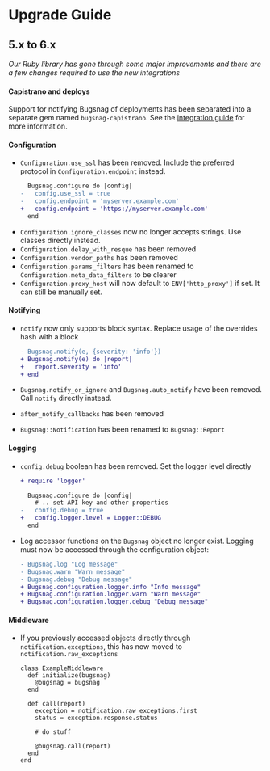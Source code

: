 # Upgrade Guide

## 5.x to 6.x

_Our Ruby library has gone through some major improvements and there are a few
changes required to use the new integrations_

#### Capistrano and deploys

Support for notifying Bugsnag of deployments has been separated into a separate
gem named `bugsnag-capistrano`. See the [integration
guide](https://docs.bugsnag.com/api/deploy-tracking/capistrano/) for more information.


#### Configuration

* `Configuration.use_ssl` has been removed. Include the preferred protocol in `Configuration.endpoint` instead.
  ```diff
    Bugsnag.configure do |config|
  -   config.use_ssl = true
  -   config.endpoint = 'myserver.example.com'
  +   config.endpoint = 'https://myserver.example.com'
    end
  ```
* `Configuration.ignore_classes` now no longer accepts strings. Use classes directly instead.
* `Configuration.delay_with_resque` has been removed
* `Configuration.vendor_paths` has been removed
* `Configuration.params_filters` has been renamed to `Configuration.meta_data_filters` to be clearer
* `Configuration.proxy_host` will now default to `ENV['http_proxy']` if set. It can still be manually set.

#### Notifying

* `notify` now only supports block syntax. Replace usage of the overrides hash with a block

  ```diff
  - Bugsnag.notify(e, {severity: 'info'})
  + Bugsnag.notify(e) do |report|
  +   report.severity = 'info'
  + end
  ```

* `Bugsnag.notify_or_ignore` and `Bugsnag.auto_notify` have been removed. Call `notify` directly instead.
* `after_notify_callbacks` has been removed
* `Bugsnag::Notification` has been renamed to `Bugsnag::Report`

#### Logging

* `config.debug` boolean has been removed. Set the logger level directly

  ```diff
  + require 'logger'

    Bugsnag.configure do |config|
      # .. set API key and other properties
  -   config.debug = true
  +   config.logger.level = Logger::DEBUG
    end
  ```

* Log accessor functions on the `Bugsnag` object no longer exist. Logging must now be accessed through the configuration object:

  ```diff
  - Bugsnag.log "Log message"
  - Bugsnag.warn "Warn message"
  - Bugsnag.debug "Debug message"
  + Bugsnag.configuration.logger.info "Info message"
  + Bugsnag.configuration.logger.warn "Warn message"
  + Bugsnag.configuration.logger.debug "Debug message"
  ```

#### Middleware

* If you previously accessed objects directly through `notification.exceptions`, this has now moved to `notification.raw_exceptions`

  ```
  class ExampleMiddleware
    def initialize(bugsnag)
      @bugsnag = bugsnag
    end

    def call(report)
      exception = notification.raw_exceptions.first
      status = exception.response.status
      
      # do stuff
      
      @bugsnag.call(report)
    end
  end
  ```
